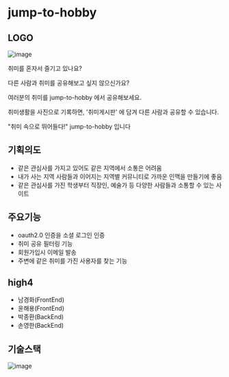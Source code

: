 # jump-to-hobby
## LOGO
![image](https://cdn.discordapp.com/attachments/907147691765674049/907910847534366730/logo_2.png)

취미를 혼자서 즐기고 있나요?

다른 사람과 취미를 공유해보고 싶지 않으신가요?

여러분의 취미를 jump-to-hobby 에서 공유해보세요.

취미생활을 사진으로 기록하면, '취미게시판' 에 담겨 다른 사람과 공유할 수 있습니다.

"취미 속으로 뛰어들다!"
jump-to-hobby 입니다
## 기획의도
- 같은 관심사를 가지고 있어도 같은 지역에서 소통은 어려움
- 내가 사는 지역 사람들과 이어지는 지역별 커뮤니티로 가까운 인맥을 만들기에 좋음
- 같은 관심사를 가진 학생부터 직장인, 예술가 등 다양한 사람들과 소통할 수 있는 사이트
## 주요기능
- oauth2.0 인증을 소셜 로그인 인증
- 취미 공유 필터링 기능
- 회원가입시 이메일 발송
- 주변에 같은 취미를 가진 사용자를 찾는 기능

## high4
- 남경화(FrontEnd)
- 윤해용(FrontEnd)
- 박종환(BackEnd)
- 손영한(BackEnd)

## 기술스택
![image](https://cdn.discordapp.com/attachments/907147691765674046/908148385255665744/httpswww.figma.comfile4IJ8yj0J3fln5sUGf8L1Ijhigh4node-id03A1_2.png)
